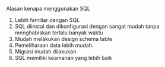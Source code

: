 Alasan kenapa menggunakan SQL
1. Lebih familiar dengan SQL
2. SQL diinstal dan dikonfigurasi dengan sangat mudah tanpa menghabiskan terlalu banyak waktu
3. Mudah melakukan design schema table
4. Pemeliharaan data lebih mudah.
5. Migrasi mudah dilakukan
6. SQL memiliki keamanan yang lebih baik
